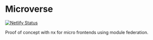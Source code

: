 # Microverse
[![Netlify Status](https://api.netlify.com/api/v1/badges/288dbc92-fe26-43a1-9d3e-d245003de2de/deploy-status)](https://app.netlify.com/sites/micro-verse/deploys)

Proof of concept with nx for micro frontends using module federation.
